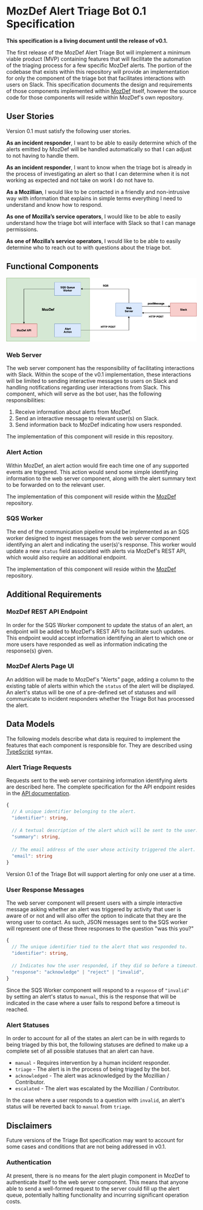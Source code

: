 # MozDef Alert Triage Bot 0.1 Specification

**This specification is a living document until the release of v0.1.**

The first release of the MozDef Alert Triage Bot will implement a minimum
viable product (MVP) containing features that will facilitate the automation
of the triaging process for a few specific MozDef alerts.  The portion of the
codebase that exists within this repository will provide an implementation for
only the component of the triage bot that facilitates interactions with users
on Slack.  This specification documents the design and requirements of those
components implemented within [MozDef](https://github.com/mozilla/mozdef)
itself, however the source code for those components will reside within
MozDef's own repository.

## User Stories

Version 0.1 must satisfy the following user stories.

**As an incident responder**, I want to be able to easily determine which of the
alerts emitted by MozDef will be handled automatically so that I can adjust to
not having to handle them.

**As an incident responder**, I want to know when the triage bot is already in
the process of investigating an alert so that I can determine when it is
not working as expected and not take on work I do not have to.

**As a Mozillian**, I would like to be contacted in a friendly and non-intrusive
way with information that explains in simple terms everything I need to
understand and know how to respond.

**As one of Mozilla’s service operators**, I would like to be able to easily
understand how the triage bot will interface with Slack so that I can
manage permissions.

**As one of Mozilla’s service operators**, I would like to be able to easily
determine who to reach out to with questions about the triage bot.

## Functional Components

![Components Diagram](../diagrams/bot_architecture.png)

### Web Server

The web server component has the responsibility of facilitating interactions
with Slack.  Within the scope of the v0.1 implementation, these interactions
will be limited to sending interactive messages to users on Slack and handling
notifications regarding user interactions from Slack.  This component, which
will serve as the bot user, has the following responsibilities:

1. Receive information about alerts from MozDef.
2. Send an interactive message to relevant user(s) on Slack.
3. Send information back to MozDef indicating how users responded.

The implementation of this component will reside in this repository.

### Alert Action

Within MozDef, an alert action would fire each time one of any supported events
are triggered.  This action would send some simple identifying information to
the web server component, along with the alert summary text to be forwarded on
to the relevant user.

The implementation of this component will reside within the
[MozDef](https://github.com/mozilla/mozdef) repository.

### SQS Worker

The end of the communication pipeline would be implemented as an SQS worker
designed to ingest messages from the web server component identifying an alert
and indicating the user(s)'s response.  This worker would update a new `status`
field associated with alerts via MozDef's REST API, which would also require an
additional endpoint.

The implementation of this component will reside within the
[MozDef](https://github.com/mozilla/mozdef) repository.

## Additional Requirements

### MozDef REST API Endpoint

In order for the SQS Worker component to update the status of an alert, an
endpoint will be added to MozDef's REST API to facilitate such updates.  This
endpoint would accept information identifying an alert to which one or more
users have responded as well as information indicating the response(s) given.

### MozDef Alerts Page UI

An addition will be made to MozDef's "Alerts" page, adding a column to the
existing table of alerts within which the `status` of the alert will be
displayed.  An alert's status will be one of a pre-defined set of statuses
and will communicate to incident responders whether the Triage Bot has
processed the alert.

## Data Models

The following models describe what data is required to implement the features
that each component is responsible for.  They are described using
[TypeScript](https://www.typescriptlang.org/docs/handbook/advanced-types.html)
syntax.

### Alert Triage Requests

Requests sent to the web server containing information identifying alerts are
described here.  The complete specification for the API endpoint resides in
the [API documentation](../api/v0_1.md).

```typescript
{
  // A unique identifier belonging to the alert.
  "identifier": string,

  // A textual description of the alert which will be sent to the user.
  "summary": string,

  // The email address of the user whose activity triggered the alert.
  "email": string
}
```

Version 0.1 of the Triage Bot will support alerting for only one user at a
time.

### User Response Messages

The web server component will present users with a simple interactive message
asking whether an alert was triggered by activity that user is aware of or not
and will also offer the option to indicate that they are the wrong user to
contact.  As such, JSON messages sent to the SQS worker will represent one of
these three responses to the question "was this you?"

```typescript
{
  // The unique identifier tied to the alert that was responded to.
  "identifier": string,

  // Indicates how the user responded, if they did so before a timeout.
  "response": "acknowledge" | "reject" | "invalid",
}
```

Since the SQS Worker component will respond to a `response` of `"invalid"` by
setting an alert's status to `manual`, this is the response that will be
indicated in the case where a user fails to respond before a timeout is
reached.

### Alert Statuses

In order to account for all of the states an alert can be in with regards to
being triaged by this bot, the following statuses are defined to make up a
complete set of all possible statuses that an alert can have.

* `manual` - Requires intervention by a human incident responder.
* `triage` - The alert is in the process of being triaged by the bot.
* `acknowledged` - The alert was acknowledged by the Mozillian / Contributor.
* `escalated` - The alert was escalated by the Mozillian / Contributor.

In the case where a user responds to a question with `invalid`, an alert's
status will be reverted back to `manual` from `triage`.

## Disclaimers

Future versions of the Triage Bot specification may want to account for some
cases and conditions that are not being addressed in v0.1.

### Authentication

At present, there is no means for the alert plugin component in MozDef to
authenticate itself to the web server component.  This means that anyone able
to send a well-formed request to the server could fill up the alert queue,
potentially halting functionality and incurring significant operation costs.
